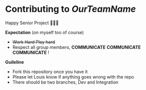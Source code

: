 # Contributing to *OurTeamName*

Happy Senior Project :slightly_smiling_face::slightly_smiling_face::slightly_smiling_face:

**Expectation** (on myself too of course)
* ~~Work Hard Play hard~~ 
* Respect all group members, **COMMUNICATE** **COMMUNICATE** **COMMUNICATE** !

**Guileline**
* Fork this repository once you have it
* Please let Louis know if anything goes wrong with the repo
* There should be two branches, Dev and Integration